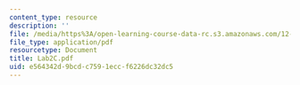 ```yaml
---
content_type: resource
description: ''
file: /media/https%3A/open-learning-course-data-rc.s3.amazonaws.com/12-163-surface-processes-and-landscape-evolution-fall-2004/e564342d9bcdc7591eccf6226dc32dc5_Lab2C.pdf
file_type: application/pdf
resourcetype: Document
title: Lab2C.pdf
uid: e564342d-9bcd-c759-1ecc-f6226dc32dc5
---
```

